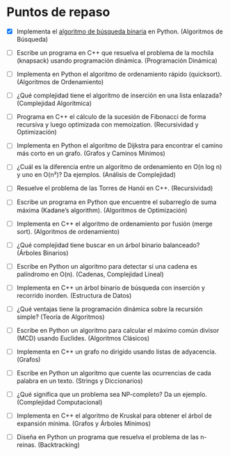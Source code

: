 # Puntos de repaso

- [X] Implementa el [algoritmo de búsqueda binaria](./binarySearch.py) en Python. (Algoritmos de Búsqueda)


- [ ] Escribe un programa en C++ que resuelva el problema de la mochila (knapsack) usando programación dinámica. (Programación Dinámica)


- [ ] Implementa en Python el algoritmo de ordenamiento rápido (quicksort). (Algoritmos de Ordenamiento)


- [ ] ¿Qué complejidad tiene el algoritmo de inserción en una lista enlazada? (Complejidad Algorítmica)


- [ ] Programa en C++ el cálculo de la sucesión de Fibonacci de forma recursiva y luego optimizada con memoization. (Recursividad y Optimización)


- [ ] Implementa en Python el algoritmo de Dijkstra para encontrar el camino más corto en un grafo. (Grafos y Caminos Mínimos)


- [ ] ¿Cuál es la diferencia entre un algoritmo de ordenamiento en O(n log n) y uno en O(n²)? Da ejemplos. (Análisis de Complejidad)


- [ ] Resuelve el problema de las Torres de Hanói en C++. (Recursividad)


- [ ] Escribe un programa en Python que encuentre el subarreglo de suma máxima (Kadane’s algorithm). (Algoritmos de Optimización)


- [ ] Implementa en C++ el algoritmo de ordenamiento por fusión (merge sort). (Algoritmos de ordenamiento)


- [ ] ¿Qué complejidad tiene buscar en un árbol binario balanceado? (Árboles Binarios)


- [ ] Escribe en Python un algoritmo para detectar si una cadena es palíndromo en O(n). (Cadenas, Complejidad Lineal)


- [ ] Implementa en C++ un árbol binario de búsqueda con inserción y recorrido inorden. (Estructura de Datos)


- [ ] ¿Qué ventajas tiene la programación dinámica sobre la recursión simple? (Teoría de Algoritmos)


- [ ] Escribe en Python un algoritmo para calcular el máximo común divisor (MCD) usando Euclides. (Algoritmos Clásicos)


- [ ] Implementa en C++ un grafo no dirigido usando listas de adyacencia. (Grafos)


- [ ] Escribe en Python un algoritmo que cuente las ocurrencias de cada palabra en un texto. (Strings y Diccionarios)


- [ ] ¿Qué significa que un problema sea NP-completo? Da un ejemplo. (Complejidad Computacional)


- [ ] Implementa en C++ el algoritmo de Kruskal para obtener el árbol de expansión mínima. (Grafos y Árboles Mínimos)


- [ ] Diseña en Python un programa que resuelva el problema de las n-reinas. (Backtracking)
